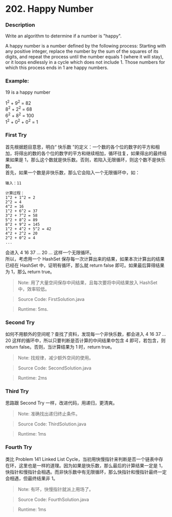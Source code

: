 # 202. Happy Number
### Description
Write an algorithm to determine if a number is "happy".

A happy number is a number defined by the following process: Starting with any positive integer, replace the number by the sum of the squares of its digits, and repeat the process until the number equals 1 (where it will stay), or it loops endlessly in a cycle which does not include 1. Those numbers for which this process ends in 1 are happy numbers.

### Example:
19 is a happy number

1<sup>2</sup> + 9<sup>2</sup> = 82 <br>
8<sup>2</sup> + 2<sup>2</sup> = 68 <br>
6<sup>2</sup> + 8<sup>2</sup> = 100 <br>
1<sup>2</sup> + 0<sup>2</sup> + 0<sup>2</sup> = 1


### First Try
首先根据题目意思，明白“ 快乐数 ”的定义：一个数的各个位的数字的平方和相加，将得出的数的各个位的数字的平方和继续相加，循环往复，如果得出的最终结果如果是 1，那么这个数就是快乐数。否则，若陷入无限循环，则这个数不是快乐数。 <br>
首先，如果一个数是非快乐数，那么它会陷入一个无限循环中，如：<br>
```
输入：11

计算过程：
1^2 + 1^2 = 2
2^2 = 4
4^2 = 16
1^2 + 6^2 = 37
3^2 + 7^2 = 58
5^2 + 8^2 = 89
8^2 + 9^2 = 145
1^2 + 4^2 + 5^2 = 42
4^2 + 2^2 = 20
2^2 + 0^2 = 4
...
```
会进入 4 16 37 ... 20 ... 这样一个无限循环。<br>
所以，考虑用一个 HashSet 保存每一次计算出来的结果，如果本次计算出的结果已经在 HashSet 中，证明有循环，那么就 return false 即可。如果最后算得结果为 1，那么 return true。

>Note: 用了大量空间保存中间结果，且每次要将中间结果放入 HashSet 中，效率较低。

> Source Code: FirstSolution.java

> Runtime: 5ms.

### Second Try
如何不用额外的空间呢？查找了资料，发现每一个非快乐数，都会进入 4 16 37 ... 20 这样的循环中，所以只要判断是否计算的中间结果中包含 4 即可，若包含，则 return false。否则，当计算结果为 1 时，return true。
>Note: 找规律，减少额外空间的使用。

> Source Code: SecondSolution.java

>Runtime: 2ms

### Third Try
思路跟 Second Try 一样，改进代码，用递归，更清爽。
>Note: 准确找出递归终止条件。

> Source Code: ThirdSolution.java

>Runtime: 1ms

### Fourth Try
类比 Problem 141 Linked List Cycle，当初用快慢指针来判断是否一个链表中存在环，这里也是一样的道理。因为如果是快乐数，那么最后的计算结果一定是 1，快指针和慢指针会相遇。而非快乐数中有无限循环，那么快指针和慢指针最终一定会相遇，但最终结果非 1。
>Note: 有环，快慢指针就派上用场了。

> Source Code: FourthSolution.java

>Runtime: 1ms
